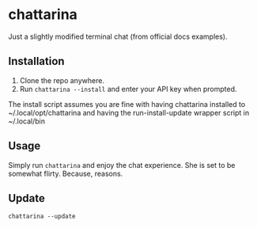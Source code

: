 # chattarina

Just a slightly modified terminal chat (from official docs examples).

## Installation

  1. Clone the repo anywhere.
  2. Run `chattarina --install` and enter your API key when prompted.

The install script assumes you are fine with having chattarina installed to ~/.local/opt/chattarina and having the run-install-update wrapper script in ~/.local/bin

## Usage

Simply run `chattarina` and enjoy the chat experience. She is set to be somewhat flirty. Because, reasons.

## Update

`chattarina --update`